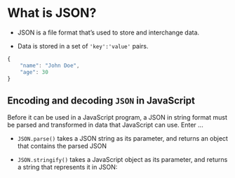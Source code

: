 # What is JSON?

- JSON is a file format that’s used to store and interchange data.

- Data is stored in a set of ` 'key':'value' ` pairs.


```javascript
{
    "name": "John Doe",
    "age": 30
}
```

## Encoding and decoding `JSON` in JavaScript

Before it can be used in a JavaScript program, a JSON in string format must be parsed and transformed in data that JavaScript can use. Enter ...

* `JSON.parse()` takes a JSON string as its parameter, and returns an object that contains the parsed JSON

* `JSON.stringify()` takes a JavaScript object as its parameter, and returns a string that represents it in JSON:

